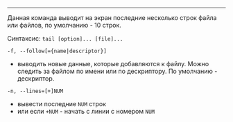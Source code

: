___
Данная команда выводит на экран последние несколько строк файла или файлов, по умолчанию - 10 строк.

Синтаксис:  `tail [option]... [file]...` 

`-f, --follow[={name|descriptor}]`
- выводить новые данные, которые добавляются к файлу. Можно следить за файлом по имени или по дескриптору. По умолчанию - дескриптор.

`-n, --lines=[+]NUM`
- вывести последние `NUM` строк
- или если `+NUM` - начать с линии с номером `NUM`

